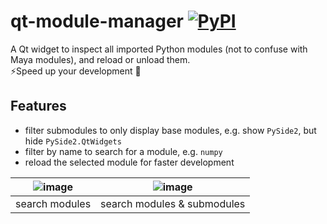 # qt-module-manager [![PyPI](https://img.shields.io/pypi/v/qt-module-manager)](https://pypi.org/project/qt-module-manager/) 

A Qt widget to inspect all imported Python modules (not to confuse with Maya modules), and reload or unload them.  
⚡Speed up your development 🚀

## Features
- filter submodules to only display base modules, e.g. show `PySide2`, but hide `PySide2.QtWidgets`
- filter by name to search for a module, e.g. `numpy`
- reload the selected module for faster development

| ![image](https://github.com/hannesdelbeke/qt-module-manager/assets/3758308/38cb4744-2e46-4b34-ae11-a5e107c885c1) | ![image](https://github.com/hannesdelbeke/qt-module-manager/assets/3758308/37174208-0579-4fa5-bfff-67e15c27def2) |
| -- | -- |
| search modules | search modules & submodules | 
